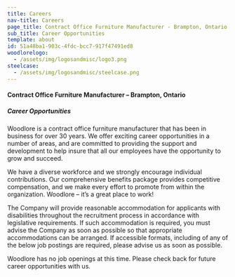 ```yaml
---
title: Careers
nav-title: Careers
page_title: Contract Office Furniture Manufacturer - Brampton, Ontario
sub_title: Career Opportunities
template: about
id: 51a48ba1-903c-4fdc-bcc7-917f47491ed8
woodlorelogo:
  - /assets/img/logosandmisc/logo3.png
steelcase:
  - /assets/img/logosandmisc/steelcase.png
---
```

<div class="block">
<h4 class="orange bold">Contract Office Furniture Manufacturer – Brampton, Ontario</h4>
<h5 class="dgreen bold underline">Career Opportunities</h5>
  <p>Woodlore is a contract office furniture manufacturer that has been in business for over 30 years.  We offer exciting career opportunities in a number of areas, and are committed to providing the support and development to help insure that all our employees have the opportunity to grow and succeed.</p>
  <p>We have a diverse workforce and we strongly encourage individual contributions.  Our comprehensive benefits package provides competitive compensation, and we make every effort to promote from within the organization.  Woodlore – it’s a great place to work!</p>
  <p>The Company will provide reasonable accommodation for applicants with disabilities throughout the recruitment process in accordance with legislative requirements. If such accommodation is required, you must advise the Company as soon as possible so that appropriate accommodations can be arranged. If accessible formats, including of any of the below job postings are required, please advise us as soon as possible.</p>
  <p>Woodlore has no job openings at this time.  Please check back for future career opportunities with us.</p>
</div>
